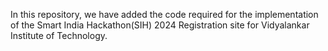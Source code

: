 In this repository, we have added the code required for the implementation of the Smart India Hackathon(SIH) 2024 Registration site for Vidyalankar Institute of Technology.